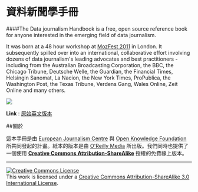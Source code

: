 # 資料新聞學手冊

####The Data journalism Handbook is a free, open source reference book for anyone interested in the emerging field of data journalism.

It was born at a 48 hour workshop at [MozFest 2011](http://datadrivenjournalism.net/news_and_analysis/hacks_and_hackers_gather_to_write_the_first_data_journalism_handbook) in London. It subsequently spilled over into an international, collaborative effort involving dozens of data journalism's leading advocates and best practitioners - including from the Australian Broadcasting Corporation, the BBC, the Chicago Tribune, Deutsche Welle, the Guardian, the Financial Times, Helsingin Sanomat, La Nacion, the New York Times, ProPublica, the Washington Post, the Texas Tribune, Verdens Gang, Wales Online, Zeit Online and many others.

![](http://datajournalismhandbook.org/djh-facing-left3.png)

**Link** : [原始英文版本](http://datajournalismhandbook.org/)


##關於

這本手冊是由 [European Journalism Centre](http://www.ejc.net/) 與 [Open Knowledge Foundation](http://okfn.org/) 所共同發起的計畫。紙本的版本是由 [O'Reilly Media](http://oreilly.com/) 所出版。我們同時也提供了一個使用 **[Creative Commons Attribution-ShareAlike](http://creativecommons.org/licenses/by-sa/3.0/)** 授權的免費線上版本。

<hr>
<a rel="license" href="http://creativecommons.org/licenses/by-sa/3.0/"><img alt="Creative Commons License" style="border-width:0" src="https://i.creativecommons.org/l/by-sa/3.0/88x31.png" /></a><br/>This work is licensed under a <a rel="license" href="http://creativecommons.org/licenses/by-sa/4.0/">Creative Commons Attribution-ShareAlike 3.0 International License</a>.
